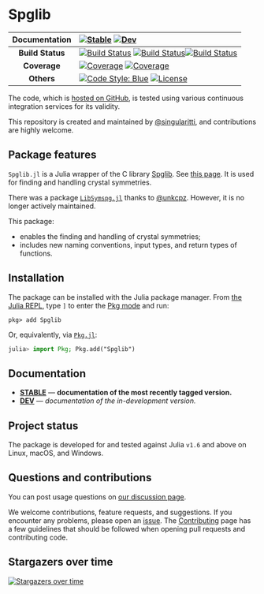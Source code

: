 # Spglib

| **Documentation** | [![Stable](https://img.shields.io/badge/docs-stable-blue.svg)](https://singularitti.github.io/Spglib.jl/stable/) [![Dev](https://img.shields.io/badge/docs-dev-blue.svg)](https://singularitti.github.io/Spglib.jl/dev/)                                                                                                                                                                                                                                                                             |
| :---------------: | :--------------------------------------------------------------------------------------------------------------------------------------------------------------------------------------------------------------------------------------------------------------------------------------------------------------------------------------------------------------------------------------------------------------------------------------------------------------------------------------------------- |
| **Build Status**  | [![Build Status](https://github.com/singularitti/Spglib.jl/actions/workflows/CI.yml/badge.svg?branch=main)](https://github.com/singularitti/Spglib.jl/actions/workflows/CI.yml?query=branch%3Amain) [![Build Status](https://ci.appveyor.com/api/projects/status/github/singularitti/Spglib.jl?svg=true)](https://ci.appveyor.com/project/singularitti/Spglib-jl)[![Build Status](https://api.cirrus-ci.com/github/singularitti/Spglib.jl.svg)](https://cirrus-ci.com/github/singularitti/Spglib.jl) |
|   **Coverage**    | [![Coverage](https://github.com/singularitti/Spglib.jl/badges/main/coverage.svg)](https://github.com/singularitti/Spglib.jl/commits/main) [![Coverage](https://codecov.io/gh/singularitti/Spglib.jl/branch/main/graph/badge.svg)](https://codecov.io/gh/singularitti/Spglib.jl)                                                                                                                                                                                                                      |
|    **Others**     | [![Code Style: Blue](https://img.shields.io/badge/code%20style-blue-4495d1.svg)](https://github.com/invenia/BlueStyle) [![License](https://img.shields.io/github/license/singularitti/Spglib.jl)](https://github.com/singularitti/Spglib.jl/blob/main/LICENSE)                                                                                                                                                                                                                                       |

The code, which is [hosted on GitHub](https://github.com/singularitti/Spglib.jl), is tested
using various continuous integration services for its validity.

This repository is created and maintained by
[@singularitti](https://github.com/singularitti), and contributions are highly welcome.

## Package features

`Spglib.jl` is a Julia wrapper of the C library [Spglib](https://github.com/spglib/spglib).
See [this page](https://spglib.readthedocs.io/en/latest/interface.html#julia-interface).
It is used for finding and handling crystal symmetries.

There was a package [`LibSymspg.jl`](https://juliahub.com/ui/Packages/LibSymspg/D1i7g)
thanks to [@unkcpz](https://github.com/unkcpz).
However, it is no longer actively maintained.

This package:

- enables the finding and handling of crystal symmetries;
- includes new naming conventions, input types, and return types of functions.

## Installation

The package can be installed with the Julia package manager.
From [the Julia REPL](https://docs.julialang.org/en/v1/stdlib/REPL/), type `]` to enter
the [Pkg mode](https://docs.julialang.org/en/v1/stdlib/REPL/#Pkg-mode) and run:

```julia-repl
pkg> add Spglib
```

Or, equivalently, via [`Pkg.jl`](https://pkgdocs.julialang.org/v1/):

```julia
julia> import Pkg; Pkg.add("Spglib")
```

## Documentation

- [**STABLE**](https://singularitti.github.io/Spglib.jl/stable/) — **documentation of the most recently tagged version.**
- [**DEV**](https://singularitti.github.io/Spglib.jl/dev/) — _documentation of the in-development version._

## Project status

The package is developed for and tested against Julia `v1.6` and above on Linux, macOS, and
Windows.

## Questions and contributions

You can post usage questions on
[our discussion page](https://github.com/singularitti/Spglib.jl/discussions).

We welcome contributions, feature requests, and suggestions. If you encounter any problems,
please open an [issue](https://github.com/singularitti/Spglib.jl/issues).
The [Contributing](@ref) page has
a few guidelines that should be followed when opening pull requests and contributing code.

## Stargazers over time

[![Stargazers over time](https://starchart.cc/singularitti/Spglib.jl.svg?variant=adaptive)](https://starchart.cc/singularitti/Spglib.jl)
